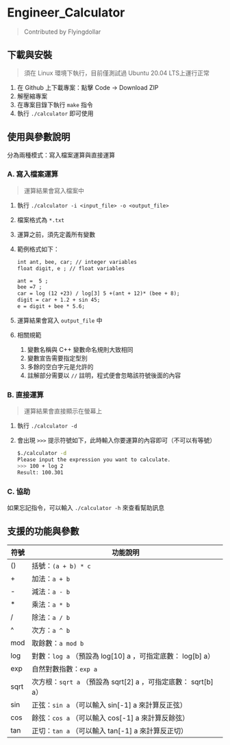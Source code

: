 # Engineer_Calculator

> Contributed by Flyingdollar

## 下載與安裝

> 須在 Linux 環境下執行，目前僅測試過 Ubuntu 20.04 LTS上運行正常

1. 在 Github 上下載專案：點擊 Code -> Download ZIP
2. 解壓縮專案
3. 在專案目錄下執行 `make` 指令
4. 執行 `./calculator` 即可使用

## 使用與參數說明

分為兩種模式：寫入檔案運算與直接運算

### A. 寫入檔案運算

> 運算結果會寫入檔案中

1. 執行 `./calculator -i <input_file> -o <output_file>`
2. 檔案格式為 `*.txt`
3. 運算之前，須先定義所有變數
4. 範例格式如下：

    ```txt
    int ant, bee, car; // integer variables
    float digit, e ; // float variables

    ant =  5 ;
    bee =7 ;
    car = log (12 +23) / log[3] 5 +(ant + 12)* (bee + 8);
    digit = car + 1.2 + sin 45;
    e = digit + bee * 5.6;
    ```

5. 運算結果會寫入 `output_file` 中
6. 相關規範
   1. 變數名稱與 C++ 變數命名規則大致相同
   2. 變數宣告需要指定型別
   3. 多餘的空白字元是允許的
   4. 註解部分需要以 `//` 註明，程式便會忽略該符號後面的內容

### B. 直接運算

> 運算結果會直接顯示在螢幕上

1. 執行 `./calculator -d`
2. 會出現 `>>>` 提示符號如下，此時輸入你要運算的內容即可（不可以有等號）

    ```bash
    $./calculator -d                                                                                                                           ─╯
    Please input the expression you want to calculate.
    >>> 100 + log 2
    Result: 100.301
    ```

### C. 協助

如果忘記指令，可以輸入 `./calculator -h` 來查看幫助訊息

## 支援的功能與參數

| 符號 | 功能說明 |
| --- | --- |
| () | 括號：`(a + b) * c` |
| \+ | 加法：`a + b` |
| \- | 減法：`a - b` |
| \* | 乘法：`a * b` |
| / | 除法：`a / b` |
| ^ | 次方：`a ^ b` |
| mod | 取餘數：`a mod b` |
| log | 對數：`log a` （預設為 log\[10\] a ，可指定底數： log\[b\] a） |
| exp | 自然對數指數：`exp a` |
| sqrt | 次方根：`sqrt a` （預設為 sqrt\[2\] a ，可指定底數： sqrt\[b\] a） |
| sin | 正弦：`sin a` （可以輸入 sin\[-1\] a 來計算反正弦） |
| cos | 餘弦：`cos a` （可以輸入 cos\[-1\] a 來計算反餘弦） |
| tan | 正切：`tan a` （可以輸入 tan\[-1\] a 來計算反正切） |
